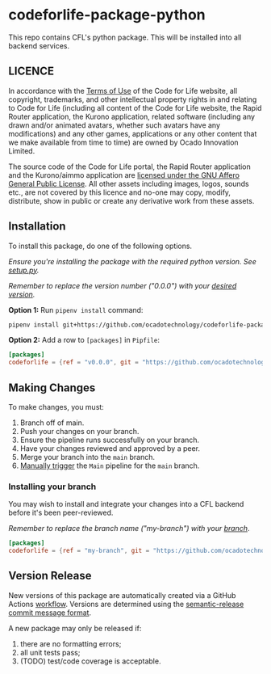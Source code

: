 # codeforlife-package-python

This repo contains CFL's python package. This will be installed into all backend services.

## LICENCE
In accordance with the [Terms of Use](https://www.codeforlife.education/terms#terms)
of the Code for Life website, all copyright, trademarks, and other
intellectual property rights in and relating to Code for Life (including all
content of the Code for Life website, the Rapid Router application, the
Kurono application, related software (including any drawn and/or animated
avatars, whether such avatars have any modifications) and any other games,
applications or any other content that we make available from time to time) are
owned by Ocado Innovation Limited.

The source code of the Code for Life portal, the Rapid Router application
and the Kurono/aimmo application are [licensed under the GNU Affero General
Public License](https://github.com/ocadotechnology/codeforlife-workspace/blob/main/LICENSE.md).
All other assets including images, logos, sounds etc., are not covered by
this licence and no-one may copy, modify, distribute, show in public or
create any derivative work from these assets.

## Installation

To install this package, do one of the following options.

*Ensure you're installing the package with the required python version. See [setup.py](setup.py).*

*Remember to replace the version number ("0.0.0") with your [desired version](https://github.com/ocadotechnology/codeforlife-package-python/releases).*

**Option 1:** Run `pipenv install` command:

```bash
pipenv install git+https://github.com/ocadotechnology/codeforlife-package-python.git@v0.0.0#egg=codeforlife
```

**Option 2:** Add a row to `[packages]` in `Pipfile`:

```toml
[packages]
codeforlife = {ref = "v0.0.0", git = "https://github.com/ocadotechnology/codeforlife-package-python.git"}
```

## Making Changes

To make changes, you must:

1. Branch off of main.
1. Push your changes on your branch.
1. Ensure the pipeline runs successfully on your branch.
1. Have your changes reviewed and approved by a peer.
1. Merge your branch into the `main` branch.
1. [Manually trigger](https://github.com/ocadotechnology/codeforlife-package-python/actions/workflows/main.yml)
the `Main` pipeline for the `main` branch.

### Installing your branch

You may wish to install and integrate your changes into a CFL backend before it's been peer-reviewed.

*Remember to replace the branch name ("my-branch") with your
[branch](https://github.com/ocadotechnology/codeforlife-package-python/branches)*.

```toml
[packages]
codeforlife = {ref = "my-branch", git = "https://github.com/ocadotechnology/codeforlife-package-python.git"}
```

## Version Release

New versions of this package are automatically created via a GitHub Actions [workflow](.github/workflows/python-package.yml). Versions are determined using the [semantic-release commit message format](https://semantic-release.gitbook.io/semantic-release/#commit-message-format).

A new package may only be released if:

1. there are no formatting errors;
1. all unit tests pass;
1. (TODO) test/code coverage is acceptable.
